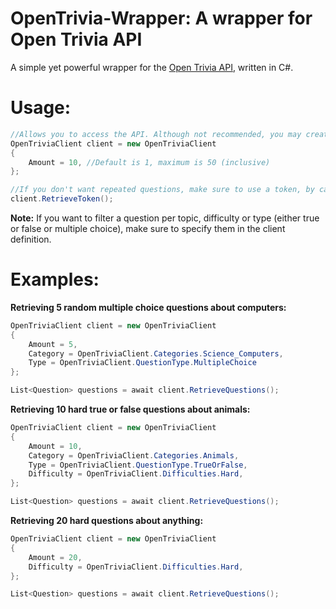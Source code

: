 # OpenTrivia-Wrapper: A wrapper for Open Trivia API
A simple yet powerful wrapper for the [Open Trivia API](https://opentdb.com/api_config.php), written in C#.

# Usage:
```csharp
//Allows you to access the API. Although not recommended, you may create several instances of this class.
OpenTriviaClient client = new OpenTriviaClient 
{
    Amount = 10, //Default is 1, maximum is 50 (inclusive)
};

//If you don't want repeated questions, make sure to use a token, by calling the RetrieveToken method.
client.RetrieveToken();
```
**Note:** If you want to filter a question per topic, difficulty or type (either true or false or multiple choice), make sure to specify them in the client definition.

# Examples:
**Retrieving 5 random multiple choice questions about computers:**
```csharp
OpenTriviaClient client = new OpenTriviaClient
{
    Amount = 5,
    Category = OpenTriviaClient.Categories.Science_Computers,
    Type = OpenTriviaClient.QuestionType.MultipleChoice
};

List<Question> questions = await client.RetrieveQuestions();
```

**Retrieving 10 hard true or false questions about animals:**
```csharp
OpenTriviaClient client = new OpenTriviaClient
{
    Amount = 10,
    Category = OpenTriviaClient.Categories.Animals,
    Type = OpenTriviaClient.QuestionType.TrueOrFalse,
    Difficulty = OpenTriviaClient.Difficulties.Hard,
};

List<Question> questions = await client.RetrieveQuestions();
```

**Retrieving 20 hard questions about anything:**
```csharp
OpenTriviaClient client = new OpenTriviaClient
{
    Amount = 20,
    Difficulty = OpenTriviaClient.Difficulties.Hard,
};

List<Question> questions = await client.RetrieveQuestions();
```
